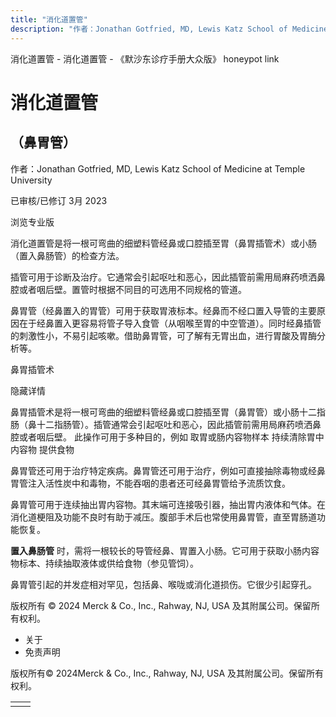 ```yaml
---
title: "消化道置管"
description: "作者：Jonathan Gotfried, MD, Lewis Katz School of Medicine at Temple University"
---
```


﻿消化道置管 \- 消化道置管 \- 《默沙东诊疗手册大众版》 honeypot link

# 消化道置管

## （鼻胃管）

作者：Jonathan Gotfried, MD, Lewis Katz School of Medicine at Temple University

已审核/已修订 3月 2023

浏览专业版

消化道置管是将一根可弯曲的细塑料管经鼻或口腔插至胃（鼻胃插管术）或小肠（置入鼻肠管）的检查方法。

插管可用于诊断及治疗。它通常会引起呕吐和恶心，因此插管前需用局麻药喷洒鼻腔或者咽后壁。置管时根据不同目的可选用不同规格的管道。

鼻胃管（经鼻置入的胃管）可用于获取胃液标本。经鼻而不经口置入导管的主要原因在于经鼻置入更容易将管子导入食管（从咽喉至胃的中空管道）。同时经鼻插管的刺激性小，不易引起咳嗽。借助鼻胃管，可了解有无胃出血，进行胃酸及胃酶分析等。

鼻胃插管术



隐藏详情

鼻胃插管术是将一根可弯曲的细塑料管经鼻或口腔插至胃（鼻胃管）或小肠十二指肠（鼻十二指肠管）。插管通常会引起呕吐和恶心，因此插管前需用局麻药喷洒鼻腔或者咽后壁。 此操作可用于多种目的，例如 取胃或肠内容物样本 持续清除胃中内容物 提供食物

鼻胃管还可用于治疗特定疾病。鼻胃管还可用于治疗，例如可直接抽除毒物或经鼻胃管注入活性炭中和毒物，不能吞咽的患者还可经鼻胃管给予流质饮食。

鼻胃管可用于连续抽出胃内容物。其末端可连接吸引器，抽出胃内液体和气体。在消化道梗阻及功能不良时有助于减压。腹部手术后也常使用鼻胃管，直至胃肠道功能恢复。

**置入鼻肠管** 时，需将一根较长的导管经鼻、胃置入小肠。它可用于获取小肠内容物标本、持续抽取液体或供给食物（参见管饲）。

鼻胃管引起的并发症相对罕见，包括鼻、喉咙或消化道损伤。它很少引起穿孔。



版权所有 © 2024
Merck & Co., Inc., Rahway, NJ, USA 及其附属公司。保留所有权利。

- 关于
- 免责声明

版权所有© 2024Merck & Co., Inc., Rahway, NJ, USA 及其附属公司。保留所有权利。

|     |     |
| --- | --- |
|  |  |